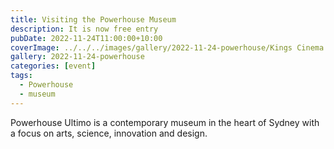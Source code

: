 ```yaml
---
title: Visiting the Powerhouse Museum
description: It is now free entry
pubDate: 2022-11-24T11:00:00+10:00
coverImage: ../../../images/gallery/2022-11-24-powerhouse/Kings Cinema.jpeg
gallery: 2022-11-24-powerhouse
categories: [event]
tags:
  - Powerhouse
  - museum
---
```


Powerhouse Ultimo is a contemporary museum in the heart of Sydney with a focus on arts, science, innovation and design.
